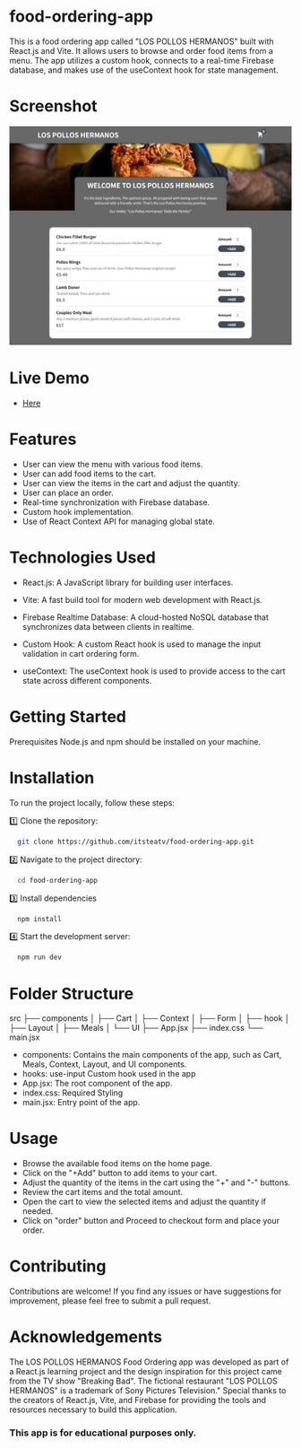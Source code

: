 # food-ordering-app

This is a food ordering app called "LOS POLLOS HERMANOS" built with React.js and Vite. It allows users to browse and order food items from a menu. The app utilizes a custom hook, connects to a real-time Firebase database, and makes use of the useContext hook for state management.

# Screenshot

![](./src//assets/screenshot.png)

# Live Demo
- [Here](https://food-ordering-app-itsteatv.vercel.app/)

# Features

- User can view the menu with various food items.
- User can add food items to the cart.
- User can view the items in the cart and adjust the quantity.
- User can place an order.
- Real-time synchronization with Firebase database.
- Custom hook implementation.
- Use of React Context API for managing global state.

# Technologies Used

- React.js: A JavaScript library for building user interfaces.

- Vite: A fast build tool for modern web development with React.js.

- Firebase Realtime Database: A cloud-hosted NoSQL database that synchronizes data between clients in realtime.

- Custom Hook: A custom React hook is used to manage the input validation in cart ordering form.

- useContext: The useContext hook is used to provide access to the cart state across different components.

# Getting Started

Prerequisites
Node.js and npm should be installed on your machine.

# Installation

To run the project locally, follow these steps:

1️⃣ Clone the repository:

```bash
  git clone https://github.com/itsteatv/food-ordering-app.git
```

2️⃣ Navigate to the project directory:

```bash
  cd food-ordering-app
```

3️⃣ Install dependencies

```bash
  npm install
```

4️⃣ Start the development server:

```bash
  npm run dev
```

# Folder Structure
src
├── components
│   ├── Cart
│   ├── Context
│   ├── Form
│   ├── hook
│   ├── Layout
│   ├── Meals
│   └── UI
├── App.jsx
├── index.css
└── main.jsx

- components: Contains the main components of the app, such as Cart, Meals, Context, Layout, and UI components.
- hooks: use-input Custom hook used in the app
- App.jsx: The root component of the app.
- index.css: Required Styling
- main.jsx: Entry point of the app.

# Usage

- Browse the available food items on the home page.
- Click on the "+Add" button to add items to your cart.
- Adjust the quantity of the items in the cart using the "+" and "-" buttons.
- Review the cart items and the total amount.
- Open the cart to view the selected items and adjust the quantity if needed.
- Click on "order" button and Proceed to checkout form and place your order.

# Contributing

Contributions are welcome! If you find any issues or have suggestions for improvement, please feel free to submit a pull request.

# Acknowledgements

The LOS POLLOS HERMANOS Food Ordering app was developed as part of a React.js learning project and the design inspiration for this project came from the TV show "Breaking Bad". The fictional restaurant "LOS POLLOS HERMANOS" is a trademark of Sony Pictures Television." Special thanks to the creators of React.js, Vite, and Firebase for providing the tools and resources necessary to build this application.

### This app is for educational purposes only.
